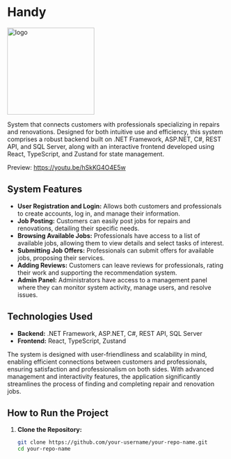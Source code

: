 # Handy

<img src="https://github.com/ukaszp/Handy/assets/103902196/f0409951-3147-4f75-8bdc-12c7d4005f2c" alt="logo" width="200"/>

System that connects customers with professionals specializing in repairs and renovations. Designed for both intuitive use and efficiency, this system comprises a robust backend built on .NET Framework, ASP.NET, C#, REST API, and SQL Server, along with an interactive frontend developed using React, TypeScript, and Zustand for state management.


Preview:
https://youtu.be/hSkKG4O4E5w

## System Features

- **User Registration and Login:** Allows both customers and professionals to create accounts, log in, and manage their information.
- **Job Posting:** Customers can easily post jobs for repairs and renovations, detailing their specific needs.
- **Browsing Available Jobs:** Professionals have access to a list of available jobs, allowing them to view details and select tasks of interest.
- **Submitting Job Offers:** Professionals can submit offers for available jobs, proposing their services.
- **Adding Reviews:** Customers can leave reviews for professionals, rating their work and supporting the recommendation system.
- **Admin Panel:** Administrators have access to a management panel where they can monitor system activity, manage users, and resolve issues.

## Technologies Used

- **Backend:** .NET Framework, ASP.NET, C#, REST API, SQL Server
- **Frontend:** React, TypeScript, Zustand

The system is designed with user-friendliness and scalability in mind, enabling efficient connections between customers and professionals, ensuring satisfaction and professionalism on both sides. With advanced management and interactivity features, the application significantly streamlines the process of finding and completing repair and renovation jobs.

## How to Run the Project

1. **Clone the Repository:**
   ```sh
   git clone https://github.com/your-username/your-repo-name.git
   cd your-repo-name
